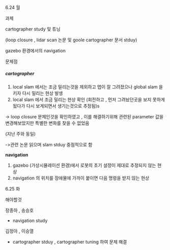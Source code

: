 6.24 월 

과제  

cartographer study 및 튜닝

(loop closure , lidar scan 논문 및 goole cartographer 문서 stduy)



gazebo 환경에서의 navigation 





문제점

##### cartographer

1. local slam 에서는 조금 밀리는것을 제외하고 맵이 잘 그려졌으나 global slam 을 키자 다시 밀리는 현상 발생
2. local slam 에서 조금 밀리는 현상 확인  (회전하고 , 먼저 그려놨던곳을 보지 못하게 됬다가 다시 보게되면서 생기는것으로 추정됨)s



->  loop closure 문제인것을 확인하였고 , 이를 해결하기위해 관련된 parameter 값을 변경해보았지만 특별한 변화를 찾을 수 없었음

(지난 주와 동일)

->관련 논문 읽으며 slam stduy 중점적으로 함





**navigation**

1. gazebo (가상시뮬레이션 환경)에서 로봇의 초기 설정이 제대로 추정되지 않는 현상
2. navigation 의 위치를 장애물에 가까이 붙이면 다음 명령을 받지 않는 현상





6.25 화

해야할것

장종하 , 송승호

- navigation study



김정아 , 이승열

- cartographer stduy , cartographer tuning 하여 문제 해결



